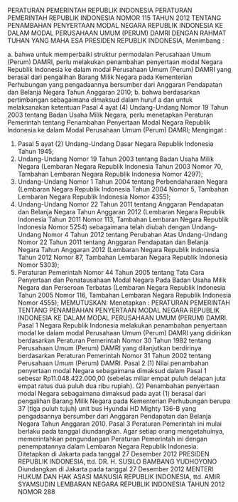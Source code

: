  PERATURAN PEMERINTAH REPUBLIK INDONESIA PERATURAN PEMERINTAH REPUBLIK INDONESIA NOMOR 115 TAHUN 2012 TENTANG PENAMBAHAN PENYERTAAN MODAL NEGARA REPUBLIK INDONESIA KE DALAM MODAL PERUSAHAAN UMUM (PERUM) DAMRI
DENGAN RAHMAT TUHAN YANG MAHA ESA PRESIDEN REPUBLIK INDONESIA,
Menimbang :

a. bahwa untuk memperbaiki struktur permodalan Perusahaan Umum (Perum) DAMRI, perlu melakukan penambahan penyertaan modal Negara Republik Indonesia ke dalam modal Perusahaan Umum (Perum) DAMRI yang berasal dari pengalihan Barang Milik Negara pada Kementerian Perhubungan yang pengadaannya bersumber dari Anggaran Pendapatan dan Belanja Negara Tahun Anggaran 2010;
b. bahwa berdasarkan pertimbangan sebagaimana dimaksud dalam huruf a dan untuk melaksanakan ketentuan Pasal 4 ayat (4) Undang-Undang Nomor 19 Tahun 2003 tentang Badan Usaha Milik Negara, perlu menetapkan Peraturan Pemerintah tentang Penambahan Penyertaan Modal Negara Republik Indonesia ke dalam Modal Perusahaan Umum (Perum) DAMRI;
Mengingat :

1. Pasal 5 ayat (2) Undang-Undang Dasar Negara Republik Indonesia Tahun 1945;
2. Undang-Undang Nomor 19 Tahun 2003 tentang Badan Usaha Milik Negara (Lembaran Negara Republik Indonesia Tahun 2003 Nomor 70, Tambahan Lembaran Negara Republik Indonesia Nomor 4297);
3. Undang-Undang Nomor 1 Tahun 2004 tentang Perbendaharaan Negara (Lembaran Negara Republik Indonesia Tahun 2004 Nomor 5, Tambahan Lembaran Negara Republik Indonesia Nomor 4355);
4. Undang-Undang Nomor 22 Tahun 2011 tentang Anggaran Pendapatan dan Belanja Negara Tahun Anggaran 2012 (Lembaran Negara Republik Indonesia Tahun 2011 Nomor 113, Tambahan Lembaran Negara Republik Indonesia Nomor 5254) sebagaimana telah diubah dengan Undang- Undang Nomor 4 Tahun 2012 tentang Perubahan Atas Undang-Undang Nomor 22 Tahun 2011 tentang Anggaran Pendapatan dan Belanja Negara Tahun Anggaran 2012 (Lembaran Negara Republik Indonesia Tahun 2012 Nomor 87, Tambahan Lembaran Negara Republik Indonesia Nomor 5303);
5. Peraturan Pemerintah Nomor 44 Tahun 2005 tentang Tata Cara Penyertaan dan Penatausahaan Modal Negara Pada Badan Usaha Milik Negara dan Perseroan Terbatas (Lembaran Negara Republik Indonesia Tahun 2005 Nomor 116, Tambahan Lembaran Negara Republik Indonesia Nomor 4555);
MEMUTUSKAN:
 Menetapkan : PERATURAN PEMERINTAH TENTANG PENAMBAHAN PENYERTAAN MODAL NEGARA REPUBLIK INDONESIA KE DALAM MODAL PERUSAHAAN UMUM (PERUM) DAMRI.
Pasal 1
Negara Republik Indonesia melakukan penambahan penyertaan modal ke dalam modal Perusahaan Umum (Perum) DAMRI yang didirikan berdasarkan Peraturan Pemerintah Nomor 30 Tahun 1982 tentang Perusahaan Umum (Perum) DAMRI yang dilanjutkan berdirinya berdasarkan Peraturan Pemerintah Nomor 31 Tahun 2002 tentang Perusahaan Umum (Perum) DAMRI.
Pasal 2
(1) Nilai penambahan penyertaan modal Negara sebagaimana dimaksud dalam Pasal 1 sebesar Rp11.048.422.000,00 (sebelas miliar empat puluh delapan juta empat ratus dua puluh dua ribu rupiah).
(2) Penambahan penyertaan modal Negara sebagaimana dimaksud pada ayat (1) berasal dari pengalihan Barang Milik Negara pada Kementerian Perhubungan berupa 37 (tiga puluh tujuh) unit bus Hyundai HD Mighty 136-B yang pengadaannya bersumber dari Anggaran Pendapatan dan Belanja Negara Tahun Anggaran 2010.
Pasal 3
Peraturan Pemerintah ini mulai berlaku pada tanggal diundangkan.
Agar setiap orang mengetahuinya, memerintahkan pengundangan Peraturan Pemerintah ini dengan penempatannya dalam Lembaran Negara Republik Indonesia. Ditetapkan di Jakarta pada tanggal 27 Desember 2012 PRESIDEN REPUBLIK INDONESIA, ttd. DR. H. SUSILO BAMBANG YUDHOYONO Diundangkan di Jakarta pada tanggal 27 Desember 2012 MENTERI HUKUM DAN HAK ASASI MANUSIA REPUBLIK INDONESIA, ttd. AMIR SYAMSUDIN LEMBARAN NEGARA REPUBLIK INDONESIA TAHUN 2012 NOMOR 288